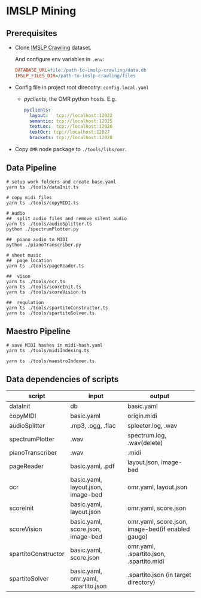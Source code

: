 # IMSLP Mining


## Prerequisites

* Clone [IMSLP Crawling](https://huggingface.co/datasets/k-l-lambda/imslp-crawling) dataset.

	And configure env variables in `.env`:
	```ini
	DATABASE_URL=file:/path-to-imslp-crawling/data.db
	IMSLP_FILES_DIR=/path-to-imslp-crawling/files
	```

* Config file in project root direcotry: `config.local.yaml`

	+	*pyclients*, the OMR python hosts.
		E.g.
		```yaml
		pyclients:
		  layout:   tcp://localhost:12022
		  semantic: tcp://localhost:12025
		  textLoc:  tcp://localhost:12026
		  textOcr: tcp://localhost:12027
		  brackets: tcp://localhost:12028
		```

* Copy `OMR` node package to `./tools/libs/omr`.


## Data Pipeline

```shell
# setup work folders and create base.yaml
yarn ts ./tools/dataInit.ts

# copy midi files
yarn ts ./tools/copyMIDI.ts

# Audio
##	split audio files and remove silent audio
yarn ts ./tools/audioSplitter.ts
python ./spectrumPlotter.py

##	piano audio to MIDI
python ./pianoTranscriber.py

# sheet music
## 	page location
yarn ts ./tools/pageReader.ts

##	vison
yarn ts ./tools/ocr.ts
yarn ts ./tools/scoreInit.ts
yarn ts ./tools/scoreVision.ts

##	regulation
yarn ts ./tools/spartitoConstructor.ts
yarn ts ./tools/spartitoSolver.ts

```


## Maestro Pipeline

```shell
# save MIDI hashes in midi-hash.yaml
yarn ts ./tools/midiIndexing.ts

yarn ts ./tools/maestroIndexer.ts
```


## Data dependencies of scripts

script | input | output
| - | - | - |
dataInit			| db									| basic.yaml
copyMIDI			| basic.yaml							| origin.midi
audioSplitter		| .mp3, .ogg, .flac						| spleeter.log, .wav
spectrumPlotter		| .wav									| spectrum.log, .wav(delete)
pianoTranscriber	| .wav									| .midi
pageReader			| basic.yaml, .pdf						| layout.json, image-bed
ocr					| basic.yaml, layout.json, image-bed	| omr.yaml, layout.json
scoreInit			| basic.yaml, layout.json				| omr.yaml, score.json
scoreVision			| basic.yaml, score.json, image-bed		| omr.yaml, score.json, image-bed(if enabled gauge)
spartitoConstructor	| basic.yaml, score.json				| omr.yaml, .spartito.json, .spartito.midi
spartitoSolver		| basic.yaml, omr.yaml, .spartito.json	| .spartito.json (in target directory)
